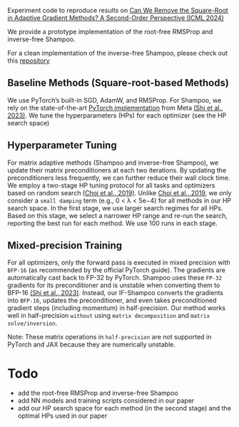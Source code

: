 Experiment code to reproduce results on [Can We Remove the Square-Root in Adaptive Gradient Methods? A Second-Order Perspective (ICML 2024)](https://arxiv.org/abs/2402.03496)

We provide a prototype implementation of the root-free RMSProp and inverse-free Shampoo.

For a clean implementation of the inverse-free Shampoo, please check out this [repository](https://github.com/f-dangel/sirfshampoo) 


## Baseline Methods (Square-root-based Methods)
We use PyTorch’s built-in SGD, AdamW, and RMSProp. For Shampoo, we rely on the
state-of-the-art [PyTorch implementation](https://github.com/facebookresearch/optimizers/tree/main/distributed_shampoo) from Meta [(Shi et al., 2023)](https://arxiv.org/abs/2309.06497). We tune the hyperparameters (HPs) for each optimizer (see the HP search space)

## Hyperparameter Tuning 
For matrix adaptive methods (Shampoo and inverse-free Shampoo), we update their matrix preconditioners at each two iterations. By updating the preconditioners less frequently, we can further reduce their wall clock time.
We employ a two-stage HP tuning protocol for all tasks and optimizers based on random search [(Choi et al., 2019)](https://arxiv.org/abs/1910.05446). 
Unlike  [Choi et al., 2019](https://arxiv.org/abs/1910.05446), we only consider a `small damping` term (e.g., 0 < λ < 5e−4) for all methods in our HP search space. 
In the first stage, we use larger search regimes for all HPs. Based on this stage, we select a narrower HP range and re-run the search, reporting the best run for each method. We use 100 runs in each stage.

## Mixed-precision Training 
For all optimizers, only the forward pass is executed in mixed precision with `BFP-16` (as
recommended by the official PyTorch guide). The gradients are automatically cast back to FP-32 by PyTorch. Shampoo uses
these `FP-32` gradients for its preconditioner and is unstable when converting them to BFP-16 [(Shi et al., 2023)](https://arxiv.org/abs/2309.06497). Instead, our
IF-Shampoo converts the gradients into `BFP-16`, updates the preconditioner, and even takes preconditioned gradient steps (including momentum) in
half-precision. Our method works well in half-precision `without` using `matrix decomposition` and `matrix solve/inversion`.

Note: These matrix operations in `half-precision` are not supported in PyTorch and JAX because they are numerically unstable.

# Todo
* add the root-free RMSProp and inverse-free Shampoo
* add NN models and training scripts considered in our paper
* add our HP search space for each method (in the second stage) and the optimal HPs used in our paper
